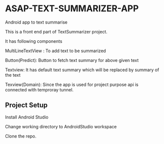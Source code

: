 # ASAP-TEXT-SUMMARIZER-APP

Android app to text summarise

This is a front end part of TextSummarizer project.

It has following components

MultiLineTextView : To add text to be summarized

Button(Predict): Button to fetch text summary for above given text

Textview: It has default text summary which will be replaced by summary of the text

Texview(Domain): Since the app is used for project purpose api is connected with temproray tunnel.

## Project Setup

Install Android Studio

Change working directory to AndroidStudio workspace

Clone the repo.
